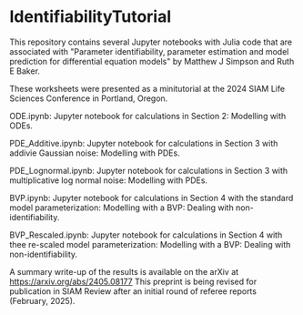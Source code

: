 # IdentifiabilityTutorial

This repository contains several Jupyter notebooks with Julia code that are associated with "Parameter identifiability, parameter estimation and model prediction for differential equation models" by Matthew J Simpson and Ruth E Baker.  

These worksheets were presented as a minitutorial at the 2024 SIAM Life Sciences Conference in Portland, Oregon.  

ODE.ipynb: Jupyter notebook for calculations in Section 2: Modelling with ODEs.

PDE_Additive.ipynb: Jupyter notebook for calculations in Section 3 with addivie Gaussian noise: Modelling with PDEs.

PDE_Lognormal.ipynb: Jupyter notebook for calculations in Section 3 with multiplicative log normal noise: Modelling with PDEs.

BVP.ipynb: Jupyter notebook for calculations in Section 4 with the standard model parameterization: Modelling with a BVP: Dealing with non-identifiability.

BVP_Rescaled.ipynb: Jupyter notebook for calculations in Section 4 with thee re-scaled model parameterization: Modelling with a BVP: Dealing with non-identifiability.

A summary write-up of the results is available on the arXiv at https://arxiv.org/abs/2405.08177 This preprint is being revised for publication in SIAM Review after an initial round of referee reports (February, 2025).
